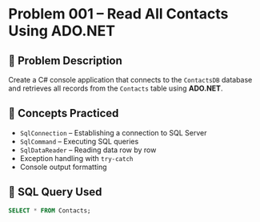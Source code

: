 # Problem 001 – Read All Contacts Using ADO.NET

## 🧠 Problem Description

Create a C# console application that connects to the `ContactsDB` database and retrieves all records from the `Contacts` table using **ADO.NET**.

## 🔗 Concepts Practiced

- `SqlConnection` – Establishing a connection to SQL Server
- `SqlCommand` – Executing SQL queries
- `SqlDataReader` – Reading data row by row
- Exception handling with `try-catch`
- Console output formatting

## 🧾 SQL Query Used

```sql
SELECT * FROM Contacts;
